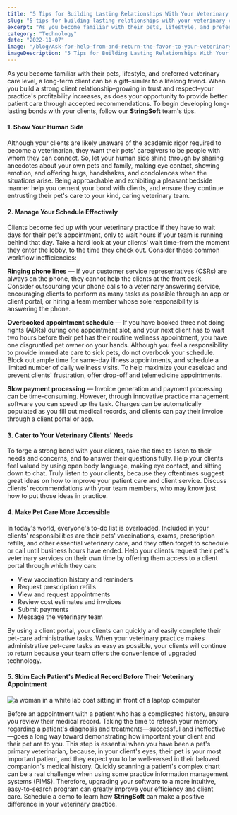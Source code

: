 ```yaml
---
title: "5 Tips for Building Lasting Relationships With Your Veterinary Clients"
slug: "5-tips-for-building-lasting-relationships-with-your-veterinary-clients"
excerpt: "As you become familiar with their pets, lifestyle, and preferred veterinary care level, a long-term client can be a gift–similar to a lifelong friend. When you build a strong client relationship–gr…"
category: "Technology"
date: "2022-11-07"
image: "/blog/Ask-for-help-from-and-return-the-favor-to-your-veterinary-practice-team-colleagues.jpg"
imageDescription: "5 Tips for Building Lasting Relationships With Your Veterinary Clients"
---
```

As you become familiar with their pets, lifestyle, and preferred veterinary care level, a long-term client can be a gift–similar to a lifelong friend. When you build a strong client relationship–growing in trust and respect–your practice's profitability increases, as does your opportunity to provide better patient care through accepted recommendations. To begin developing long-lasting bonds with your clients, follow our **StringSoft** team's tips.

#### 1. Show Your Human Side

Although your clients are likely unaware of the academic rigor required to become a veterinarian, they want their pets' caregivers to be people with whom they can connect. So, let your human side shine through by sharing anecdotes about your own pets and family, making eye contact, showing emotion, and offering hugs, handshakes, and condolences when the situations arise. Being approachable and exhibiting a pleasant bedside manner help you cement your bond with clients, and ensure they continue entrusting their pet's care to your kind, caring veterinary team.

#### 2. Manage Your Schedule Effectively

Clients become fed up with your veterinary practice if they have to wait days for their pet's appointment, only to wait hours if your team is running behind that day. Take a hard look at your clients' wait time–from the moment they enter the lobby, to the time they check out. Consider these common workflow inefficiencies:

**Ringing phone lines** — If your customer service representatives (CSRs) are always on the phone, they cannot help the clients at the front desk. Consider outsourcing your phone calls to a veterinary answering service, encouraging clients to perform as many tasks as possible through an app or client portal, or hiring a team member whose sole responsibility is answering the phone.

**Overbooked appointment schedule** — If you have booked three not doing rights (ADRs) during one appointment slot, and your next client has to wait two hours before their pet has their routine wellness appointment, you have one disgruntled pet owner on your hands. Although you feel a responsibility to provide immediate care to sick pets, do not overbook your schedule. Block out ample time for same-day illness appointments, and schedule a limited number of daily wellness visits. To help maximize your caseload and prevent clients' frustration, offer drop-off and telemedicine appointments.

**Slow payment processing** — Invoice generation and payment processing can be time-consuming. However, through innovative practice management software you can speed up the task. Charges can be automatically populated as you fill out medical records, and clients can pay their invoice through a client portal or app.

#### 3. Cater to Your Veterinary Clients' Needs

To forge a strong bond with your clients, take the time to listen to their needs and concerns, and to answer their questions fully. Help your clients feel valued by using open body language, making eye contact, and sitting down to chat. Truly listen to your clients, because they oftentimes suggest great ideas on how to improve your patient care and client service. Discuss clients' recommendations with your team members, who may know just how to put those ideas in practice.

#### 4. Make Pet Care More Accessible

In today's world, everyone's to-do list is overloaded. Included in your clients' responsibilities are their pets' vaccinations, exams, prescription refills, and other essential veterinary care, and they often forget to schedule or call until business hours have ended. Help your clients request their pet's veterinary services on their own time by offering them access to a client portal through which they can:

- View vaccination history and reminders
- Request prescription refills
- View and request appointments
- Review cost estimates and invoices
- Submit payments
- Message the veterinary team

By using a client portal, your clients can quickly and easily complete their pet-care administrative tasks. When your veterinary practice makes administrative pet-care tasks as easy as possible, your clients will continue to return because your team offers the convenience of upgraded technology.

#### 5. Skim Each Patient's Medical Record Before Their Veterinary Appointment

![a woman in a white lab coat sitting in front of a laptop computer](/blog/Skim-each-patients-medical-record-before-their-veterinary-appointment.jpg)

Before an appointment with a patient who has a complicated history, ensure you review their medical record. Taking the time to refresh your memory regarding a patient's diagnosis and treatments—successful and ineffective—goes a long way toward demonstrating how important your client and their pet are to you. This step is essential when you have been a pet's primary veterinarian, because, in your client's eyes, their pet is your most important patient, and they expect you to be well-versed in their beloved companion's medical history. Quickly scanning a patient's complex chart can be a real challenge when using some practice information management systems (PIMS). Therefore, upgrading your software to a more intuitive, easy-to-search program can greatly improve your efficiency and client care. Schedule a demo to learn how **StringSoft** can make a positive difference in your veterinary practice.
